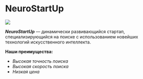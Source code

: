 # NeuroStartUp

![](https://netology-code.github.io/git-homeworks/introduction/assets/logo.png)

***NeuroStartUp*** — динамически развивающийся стартап, специализирующийся на поиске с использованием 
 новейших технологий искусственного интеллекта.

**Наши преимущества:**
* *Высокая точность поиска*
* *Высокая скорость поиска*
* *Низкая цена*